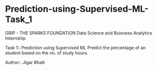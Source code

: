 # Prediction-using-Supervised-ML-Task_1
GRIP - THE SPARKS FOUNDATION Data Science and Buisness Analytics Internship 

Task 1:: Prediction using Supervised ML 
Predict the percentage of an student based on the no. of study hours.  

Author:: Jigar Bhatt
